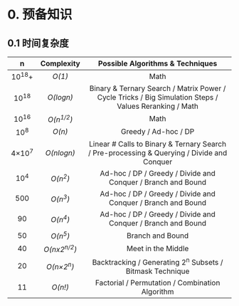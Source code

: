 # 0. 预备知识

## 0.1 时间复杂度

| **n**            | **Complexity**         | **Possible Algorithms & Techniques**                                                                   |
|:----------------:|:----------------------:|:------------------------------------------------------------------------------------------------------:|
| 10<sup>18</sup>+ | _O(1)_                 | Math                                                                                                   |
| 10<sup>18</sup>  | _O(logn)_              | Binary & Ternary Search / Matrix Power / Cycle Tricks / Big Simulation Steps / Values Reranking / Math |
| 10<sup>16</sup>  | _O(n<sup>1/2</sup>)_   | Math                                                                                                   |
| 10<sup>8</sup>   | _O(n)_                 | Greedy / Ad-hoc / DP                                                                                   |
| 4×10<sup>7</sup> | _O(nlogn)_             | Linear # Calls to Binary & Ternary Search / Pre-processing & Querying / Divide and Conquer             |
| 10<sup>4</sup>   | _O(n<sup>2</sup>)_     | Ad-hoc / DP / Greedy / Divide and Conquer / Branch and Bound                                           |
| 500              | _O(n<sup>3</sup>)_     | Ad-hoc / DP / Greedy / Divide and Conquer / Branch and Bound                                           |
| 90               | _O(n<sup>4</sup>)_     | Ad-hoc / DP / Greedy / Divide and Conquer / Branch and Bound                                           |
| 50               | _O(n<sup>5</sup>)_     | Branch and Bound                                                                                       |
| 40               | _O(nx2<sup>n/2</sup>)_ | Meet in the Middle                                                                                     |
| 20               | _O(n×2<sup>n</sup>)_   | Backtracking / Generating 2<sup>n</sup> Subsets / Bitmask Technique                                    |
| 11               | _O(n!)_                | Factorial / Permutation / Combination Algorithm                                                        |
